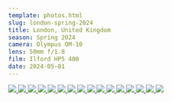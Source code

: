 ```yaml
---
template: photos.html
slug: london-spring-2024
title: London, United Kingdom
season: Spring 2024
camera: Olympus OM-10
lens: 50mm f/1.8
film: Ilford HP5 400
date: 2024-05-01
---
```



<div class="image-grid">
  <a href="https://cdn.icyphox.sh/film//2024/spring/london/IMG_0002_03.jpg">
    <img src="https://cdn.icyphox.sh/fit?file=/2024/spring/london/IMG_0002_03.jpg&width=1000&height=1000" />
  </a>
  <a href="https://cdn.icyphox.sh/film//2024/spring/london/IMG_0003_03.jpg">
    <img src="https://cdn.icyphox.sh/fit?file=/2024/spring/london/IMG_0003_03.jpg&width=1000&height=1000" />
  </a>
  <a href="https://cdn.icyphox.sh/film//2024/spring/london/IMG_0005_02.jpg">
    <img src="https://cdn.icyphox.sh/fit?file=/2024/spring/london/IMG_0005_02.jpg&width=1000&height=1000" />
  </a>
  <a href="https://cdn.icyphox.sh/film//2024/spring/london/IMG_0006_03.jpg">
    <img src="https://cdn.icyphox.sh/fit?file=/2024/spring/london/IMG_0006_03.jpg&width=1000&height=1000" />
  </a>
  <a href="https://cdn.icyphox.sh/film//2024/spring/london/IMG_0008_06.jpg">
    <img src="https://cdn.icyphox.sh/fit?file=/2024/spring/london/IMG_0008_06.jpg&width=1000&height=1000" />
  </a>
  <a href="https://cdn.icyphox.sh/film//2024/spring/london/IMG_0015_01.jpg">
    <img src="https://cdn.icyphox.sh/fit?file=/2024/spring/london/IMG_0015_01.jpg&width=1000&height=1000" />
  </a>
  <a href="https://cdn.icyphox.sh/film//2024/spring/london/IMG_0018_04.jpg">
    <img src="https://cdn.icyphox.sh/fit?file=/2024/spring/london/IMG_0018_04.jpg&width=1000&height=1000" />
  </a>
  <a href="https://cdn.icyphox.sh/film//2024/spring/london/IMG_0019_01.jpg">
    <img src="https://cdn.icyphox.sh/fit?file=/2024/spring/london/IMG_0019_01.jpg&width=1000&height=1000" />
  </a>
  <a href="https://cdn.icyphox.sh/film//2024/spring/london/IMG_0020_02.jpg">
    <img src="https://cdn.icyphox.sh/fit?file=/2024/spring/london/IMG_0020_02.jpg&width=1000&height=1000" />
  </a>
  <a href="https://cdn.icyphox.sh/film//2024/spring/london/IMG_0021_02.jpg">
    <img src="https://cdn.icyphox.sh/fit?file=/2024/spring/london/IMG_0021_02.jpg&width=1000&height=1000" />
  </a>
  <a href="https://cdn.icyphox.sh/film//2024/spring/london/IMG_0022_02.jpg">
    <img src="https://cdn.icyphox.sh/fit?file=/2024/spring/london/IMG_0022_02.jpg&width=1000&height=1000" />
  </a>
  <a href="https://cdn.icyphox.sh/film//2024/spring/london/IMGx_0001_01.jpg">
    <img src="https://cdn.icyphox.sh/fit?file=/2024/spring/london/IMGx_0001_01.jpg&width=1000&height=1000" />
  </a>
  <a href="https://cdn.icyphox.sh/film//2024/spring/london/IMGx_0004.jpg">
    <img src="https://cdn.icyphox.sh/fit?file=/2024/spring/london/IMGx_0004.jpg&width=1000&height=1000" />
  </a>
  <a href="https://cdn.icyphox.sh/film//2024/spring/london/IMGx_0006_01.jpg">
    <img src="https://cdn.icyphox.sh/fit?file=/2024/spring/london/IMGx_0006_01.jpg&width=1000&height=1000" />
  </a>
  <a href="https://cdn.icyphox.sh/film//2024/spring/london/IMGx_0008.jpg">
    <img src="https://cdn.icyphox.sh/fit?file=/2024/spring/london/IMGx_0008.jpg&width=1000&height=1000" />
  </a>
  <a href="https://cdn.icyphox.sh/film//2024/spring/london/IMGx_0015.jpg">
    <img src="https://cdn.icyphox.sh/fit?file=/2024/spring/london/IMGx_0015.jpg&width=1000&height=1000" />
  </a>
</div>
